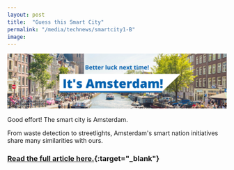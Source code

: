 ```yaml
---
layout: post
title:  "Guess this Smart City"
permalink: "/media/technews/smartcity1-B"
image: 
---
```


![Amsterdam](/images/technews/Amsterdam_wrong.png)

Good effort! The smart city is Amsterdam. 

From waste detection to streetlights, Amsterdam's smart nation initiatives share many similarities with ours.

### [Read the full article here.](https://www.tech.gov.sg/media/technews/smart-cities-around-the-world-amsterdam?utm_source=govtech&utm_medium=edm&utm_campaign=technews){:target="_blank"}
